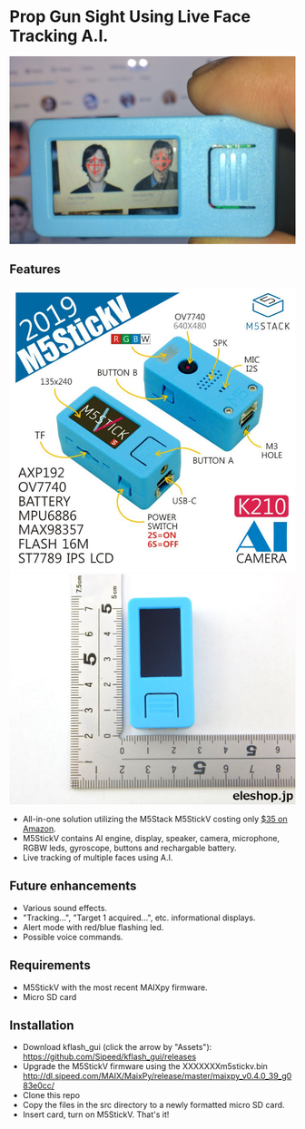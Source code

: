 # Prop Gun Sight Using Live Face Tracking A.I.


![image](m5stickv.jpg)

## Features

![image](m5stickv2.jpg) ![image](m5stickv3.jpg)


* All-in-one solution utilizing the M5Stack M5StickV costing only [$35 on Amazon](https://www.amazon.com/Dual-core-M5Stick-V-OmniVision-Microphone-Recognition/dp/B07TXNXC3P/).
* M5StickV contains AI engine, display, speaker, camera, microphone, RGBW leds, gyroscope, buttons and rechargable battery.
* Live tracking of multiple faces using A.I.

## Future enhancements

* Various sound effects.
* "Tracking...", "Target 1 acquired...", etc. informational displays.
* Alert mode with red/blue flashing led.
* Possible voice commands.


## Requirements

* M5StickV with the most recent MAIXpy firmware.
* Micro SD card

## Installation

* Download kflash_gui (click the arrow by "Assets"): https://github.com/Sipeed/kflash_gui/releases
* Upgrade the M5StickV firmware using the XXXXXXXm5stickv.bin http://dl.sipeed.com/MAIX/MaixPy/release/master/maixpy_v0.4.0_39_g083e0cc/
* Clone this repo
* Copy the files in the src directory to a newly formatted micro SD card. 
* Insert card, turn on M5StickV. That's it!
